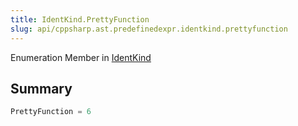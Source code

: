```yaml
---
title: IdentKind.PrettyFunction
slug: api/cppsharp.ast.predefinedexpr.identkind.prettyfunction
---
```

Enumeration Member in [IdentKind](/api/cppsharp/ast/predefinedexpr/identkind-1)

## Summary



```csharp
PrettyFunction = 6
```

